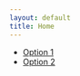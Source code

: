 ```yaml
---
layout: default
title: Home
---
```

<script type="module" src="https://cdn.skypack.dev/@octokit/core"></script>
<script src="{{ "/assets/js/main.js" | relative_url }}"></script>
<div id="menu">
  <ul>
    <li><a href="#" onclick="loadFiles('Verde')">Option 1</a></li>
    <li><a href="#" onclick="loadFiles('Veritas')">Option 2</a></li>
    <!-- Add more options as needed -->
  </ul>
</div>
<div id="file-list"></div>
<div id="content"></div>
